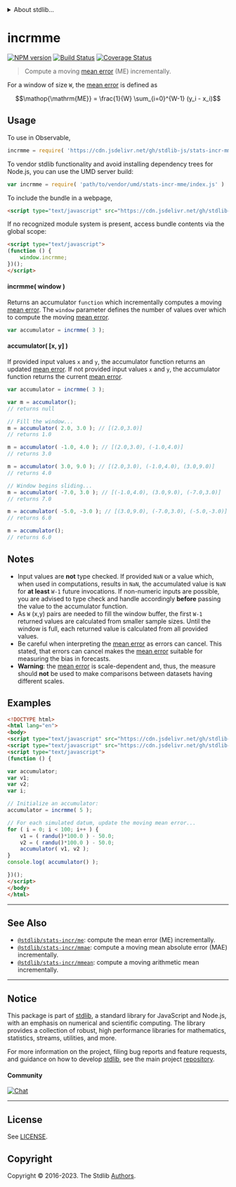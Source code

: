 <!--

@license Apache-2.0

Copyright (c) 2018 The Stdlib Authors.

Licensed under the Apache License, Version 2.0 (the "License");
you may not use this file except in compliance with the License.
You may obtain a copy of the License at

   http://www.apache.org/licenses/LICENSE-2.0

Unless required by applicable law or agreed to in writing, software
distributed under the License is distributed on an "AS IS" BASIS,
WITHOUT WARRANTIES OR CONDITIONS OF ANY KIND, either express or implied.
See the License for the specific language governing permissions and
limitations under the License.

-->


<details>
  <summary>
    About stdlib...
  </summary>
  <p>We believe in a future in which the web is a preferred environment for numerical computation. To help realize this future, we've built stdlib. stdlib is a standard library, with an emphasis on numerical and scientific computation, written in JavaScript (and C) for execution in browsers and in Node.js.</p>
  <p>The library is fully decomposable, being architected in such a way that you can swap out and mix and match APIs and functionality to cater to your exact preferences and use cases.</p>
  <p>When you use stdlib, you can be absolutely certain that you are using the most thorough, rigorous, well-written, studied, documented, tested, measured, and high-quality code out there.</p>
  <p>To join us in bringing numerical computing to the web, get started by checking us out on <a href="https://github.com/stdlib-js/stdlib">GitHub</a>, and please consider <a href="https://opencollective.com/stdlib">financially supporting stdlib</a>. We greatly appreciate your continued support!</p>
</details>

# incrmme

[![NPM version][npm-image]][npm-url] [![Build Status][test-image]][test-url] [![Coverage Status][coverage-image]][coverage-url] <!-- [![dependencies][dependencies-image]][dependencies-url] -->

> Compute a moving [mean error][mean-absolute-error] (ME) incrementally.

<section class="intro">

For a window of size `W`, the [mean error][mean-absolute-error] is defined as

<!-- <equation class="equation" label="eq:mean_error" align="center" raw="\operatorname{ME} = \frac{1}{W} \sum_{i=0}^{W-1} (y_i - x_i)" alt="Equation for the mean error."> -->

```math
\mathop{\mathrm{ME}} = \frac{1}{W} \sum_{i=0}^{W-1} (y_i - x_i)
```

<!-- <div class="equation" align="center" data-raw-text="\operatorname{ME} = \frac{1}{W} \sum_{i=0}^{W-1} (y_i - x_i)" data-equation="eq:mean_error">
    <img src="https://cdn.jsdelivr.net/gh/stdlib-js/stdlib@634ac3689760e2f57fd51085f387d8dc5bb3b927/lib/node_modules/@stdlib/stats/incr/mme/docs/img/equation_mean_error.svg" alt="Equation for the mean error.">
    <br>
</div> -->

<!-- </equation> -->

</section>

<!-- /.intro -->



<section class="usage">

## Usage

To use in Observable,

```javascript
incrmme = require( 'https://cdn.jsdelivr.net/gh/stdlib-js/stats-incr-mme@umd/browser.js' )
```

To vendor stdlib functionality and avoid installing dependency trees for Node.js, you can use the UMD server build:

```javascript
var incrmme = require( 'path/to/vendor/umd/stats-incr-mme/index.js' )
```

To include the bundle in a webpage,

```html
<script type="text/javascript" src="https://cdn.jsdelivr.net/gh/stdlib-js/stats-incr-mme@umd/browser.js"></script>
```

If no recognized module system is present, access bundle contents via the global scope:

```html
<script type="text/javascript">
(function () {
    window.incrmme;
})();
</script>
```

#### incrmme( window )

Returns an accumulator `function` which incrementally computes a moving [mean error][mean-absolute-error]. The `window` parameter defines the number of values over which to compute the moving [mean error][mean-absolute-error].

```javascript
var accumulator = incrmme( 3 );
```

#### accumulator( \[x, y] )

If provided input values `x` and `y`, the accumulator function returns an updated [mean error][mean-absolute-error]. If not provided input values `x` and `y`, the accumulator function returns the current [mean error][mean-absolute-error].

```javascript
var accumulator = incrmme( 3 );

var m = accumulator();
// returns null

// Fill the window...
m = accumulator( 2.0, 3.0 ); // [(2.0,3.0)]
// returns 1.0

m = accumulator( -1.0, 4.0 ); // [(2.0,3.0), (-1.0,4.0)]
// returns 3.0

m = accumulator( 3.0, 9.0 ); // [(2.0,3.0), (-1.0,4.0), (3.0,9.0)]
// returns 4.0

// Window begins sliding...
m = accumulator( -7.0, 3.0 ); // [(-1.0,4.0), (3.0,9.0), (-7.0,3.0)]
// returns 7.0

m = accumulator( -5.0, -3.0 ); // [(3.0,9.0), (-7.0,3.0), (-5.0,-3.0)]
// returns 6.0

m = accumulator();
// returns 6.0
```

</section>

<!-- /.usage -->

<section class="notes">

## Notes

-   Input values are **not** type checked. If provided `NaN` or a value which, when used in computations, results in `NaN`, the accumulated value is `NaN` for **at least** `W-1` future invocations. If non-numeric inputs are possible, you are advised to type check and handle accordingly **before** passing the value to the accumulator function.
-   As `W` (x,y) pairs are needed to fill the window buffer, the first `W-1` returned values are calculated from smaller sample sizes. Until the window is full, each returned value is calculated from all provided values.
-   Be careful when interpreting the [mean error][mean-absolute-error] as errors can cancel. This stated, that errors can cancel makes the [mean error][mean-absolute-error] suitable for measuring the bias in forecasts.
-   **Warning**: the [mean error][mean-absolute-error] is scale-dependent and, thus, the measure should **not** be used to make comparisons between datasets having different scales.

</section>

<!-- /.notes -->

<section class="examples">

## Examples

<!-- eslint no-undef: "error" -->

```html
<!DOCTYPE html>
<html lang="en">
<body>
<script type="text/javascript" src="https://cdn.jsdelivr.net/gh/stdlib-js/random-base-randu@umd/browser.js"></script>
<script type="text/javascript" src="https://cdn.jsdelivr.net/gh/stdlib-js/stats-incr-mme@umd/browser.js"></script>
<script type="text/javascript">
(function () {

var accumulator;
var v1;
var v2;
var i;

// Initialize an accumulator:
accumulator = incrmme( 5 );

// For each simulated datum, update the moving mean error...
for ( i = 0; i < 100; i++ ) {
    v1 = ( randu()*100.0 ) - 50.0;
    v2 = ( randu()*100.0 ) - 50.0;
    accumulator( v1, v2 );
}
console.log( accumulator() );

})();
</script>
</body>
</html>
```

</section>

<!-- /.examples -->

<!-- Section for related `stdlib` packages. Do not manually edit this section, as it is automatically populated. -->

<section class="related">

* * *

## See Also

-   <span class="package-name">[`@stdlib/stats-incr/me`][@stdlib/stats/incr/me]</span><span class="delimiter">: </span><span class="description">compute the mean error (ME) incrementally.</span>
-   <span class="package-name">[`@stdlib/stats-incr/mmae`][@stdlib/stats/incr/mmae]</span><span class="delimiter">: </span><span class="description">compute a moving mean absolute error (MAE) incrementally.</span>
-   <span class="package-name">[`@stdlib/stats-incr/mmean`][@stdlib/stats/incr/mmean]</span><span class="delimiter">: </span><span class="description">compute a moving arithmetic mean incrementally.</span>

</section>

<!-- /.related -->

<!-- Section for all links. Make sure to keep an empty line after the `section` element and another before the `/section` close. -->


<section class="main-repo" >

* * *

## Notice

This package is part of [stdlib][stdlib], a standard library for JavaScript and Node.js, with an emphasis on numerical and scientific computing. The library provides a collection of robust, high performance libraries for mathematics, statistics, streams, utilities, and more.

For more information on the project, filing bug reports and feature requests, and guidance on how to develop [stdlib][stdlib], see the main project [repository][stdlib].

#### Community

[![Chat][chat-image]][chat-url]

---

## License

See [LICENSE][stdlib-license].


## Copyright

Copyright &copy; 2016-2023. The Stdlib [Authors][stdlib-authors].

</section>

<!-- /.stdlib -->

<!-- Section for all links. Make sure to keep an empty line after the `section` element and another before the `/section` close. -->

<section class="links">

[npm-image]: http://img.shields.io/npm/v/@stdlib/stats-incr-mme.svg
[npm-url]: https://npmjs.org/package/@stdlib/stats-incr-mme

[test-image]: https://github.com/stdlib-js/stats-incr-mme/actions/workflows/test.yml/badge.svg?branch=main
[test-url]: https://github.com/stdlib-js/stats-incr-mme/actions/workflows/test.yml?query=branch:main

[coverage-image]: https://img.shields.io/codecov/c/github/stdlib-js/stats-incr-mme/main.svg
[coverage-url]: https://codecov.io/github/stdlib-js/stats-incr-mme?branch=main

<!--

[dependencies-image]: https://img.shields.io/david/stdlib-js/stats-incr-mme.svg
[dependencies-url]: https://david-dm.org/stdlib-js/stats-incr-mme/main

-->

[chat-image]: https://img.shields.io/gitter/room/stdlib-js/stdlib.svg
[chat-url]: https://app.gitter.im/#/room/#stdlib-js_stdlib:gitter.im

[stdlib]: https://github.com/stdlib-js/stdlib

[stdlib-authors]: https://github.com/stdlib-js/stdlib/graphs/contributors

[umd]: https://github.com/umdjs/umd
[es-module]: https://developer.mozilla.org/en-US/docs/Web/JavaScript/Guide/Modules

[deno-url]: https://github.com/stdlib-js/stats-incr-mme/tree/deno
[umd-url]: https://github.com/stdlib-js/stats-incr-mme/tree/umd
[esm-url]: https://github.com/stdlib-js/stats-incr-mme/tree/esm
[branches-url]: https://github.com/stdlib-js/stats-incr-mme/blob/main/branches.md

[stdlib-license]: https://raw.githubusercontent.com/stdlib-js/stats-incr-mme/main/LICENSE

[mean-absolute-error]: https://en.wikipedia.org/wiki/Mean_absolute_error

<!-- <related-links> -->

[@stdlib/stats/incr/me]: https://github.com/stdlib-js/stats-incr-me/tree/umd

[@stdlib/stats/incr/mmae]: https://github.com/stdlib-js/stats-incr-mmae/tree/umd

[@stdlib/stats/incr/mmean]: https://github.com/stdlib-js/stats-incr-mmean/tree/umd

<!-- </related-links> -->

</section>

<!-- /.links -->
